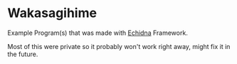 # Wakasagihime
Example Program(s) that was made with [Echidna](https://github.com/xjunko/echidna) Framework.

Most of this were private so it probably won't work right away, might fix it in the future.
